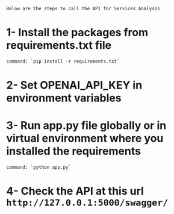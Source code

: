 `Below are the steps to call the API for Services Analysis`

# 1- Install the packages from requirements.txt file
    command: `pip install -r requirements.txt`

# 2- Set OPENAI_API_KEY in environment variables

# 3- Run app.py file globally or in virtual environment where you installed the requirements
    command: `python app.py`

# 4- Check the API at this url `http://127.0.0.1:5000/swagger/`
